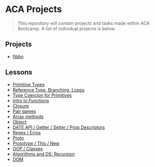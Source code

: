 # ACA Projects

> This repository will contain projects and tasks made within ACA Bootcamp.
> A list of individual projects is below.
## Projects
- [fibbo](https://github.com/Vahan11/ACA-Lessons/tree/main/Projects/fibbo)
## Lessons
- [Primitive Types](https://github.com/Vahan11/ACA-Lessons/tree/main/Lessons/lesson-03-28-04-2021)
- [Reference Type, Branching, Loops](https://github.com/Vahan11/ACA-Lessons/tree/main/Lessons/lesson-04-29-04-2021)
- [Type Coercion for Primitives](https://github.com/Vahan11/ACA-Lessons/tree/main/Lessons/lesson-05-03-05-2021)
- [Intro to Functions](https://github.com/Vahan11/ACA-Lessons/tree/main/Lessons/lesson-06-04-05-2021)
- [Closure](https://github.com/Vahan11/ACA-Lessons/tree/main/Lessons/lesson-07-06-05-2021)
- [Pair games](https://github.com/Vahan11/ACA-Lessons/tree/main/Lessons/lesson-09-10-05-2021)
- [Array methods](https://github.com/Vahan11/ACA-Lessons/tree/main/Lessons/lesson-10-11-05-2021)
- [Object](https://github.com/Vahan11/ACA-Lessons/tree/main/Lessons/lesson-12-14-05-2021)
- [DATE API / Getter / Setter / Prop Descriptors](https://github.com/Vahan11/ACA-Lessons/tree/main/Lessons/lesson-13-17-05-2021)
- [Regex / Erros](https://github.com/Vahan11/ACA-Lessons/tree/main/Lessons/lesson-14-18-05-2021)
- [Proto](https://github.com/Vahan11/ACA-Lessons/tree/main/Lessons/lesson-15-19-05-2021)
- [Prototype / This / New](https://github.com/Vahan11/ACA-Lessons/tree/main/Lessons/lesson-16-24-05-2021)
- [OOP / Classes](https://github.com/Vahan11/ACA-Lessons/tree/main/Lessons/lesson-17-27-05-2021)
- [Algorithms and DS: Recursion](https://github.com/Vahan11/ACA-Lessons/tree/main/Lessons/lesson-18-27-05-2021)
- [DOM](https://github.com/Vahan11/ACA-Lessons/tree/main/Lessons/lesson-21-18-06-2021)